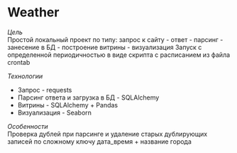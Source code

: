 # Weather
*Цель*  
Простой локальный проект по типу: запрос к сайту - ответ - парсинг - занесение в БД - построение витрины - визуализация
Запуск с определенной периодичностью в виде скрипта с расписанием из файла crontab

*Технологии*  
* Запрос - requests
* Парсинг ответа и загрузка в БД - SQLAlchemy
* Витрины - SQLAlchemy + Pandas
* Визуализация - Seaborn

*Особенности*  
Проверка дублей при парсинге и удаление старых дублирующих записей по сложному ключу дата_время + название города
